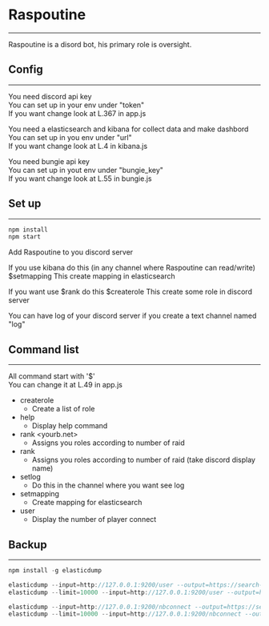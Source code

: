 # Raspoutine

------
Raspoutine is a disord bot, his primary role is oversight.

## Config

------
You need discord api key\
You can set up in your env under "token"\
If you want change look at L.367 in app.js


You need a elasticsearch and kibana for collect data and make dashbord\
You can set up in you env under "url"\
If you want change look at L.4 in kibana.js

You need bungie api key \
You can set up in yout env under "bungie_key"\
If you want change look at L.55 in bungie.js


## Set up

------

```javascript
npm install
npm start
```

Add Raspoutine to you discord server 

If you use kibana do this
(in any channel where Raspoutine can read/write)
$setmapping
This create mapping in elasticsearch 

If you want use $rank do this
$createrole 
This create some role in discord server

You can have log of your discord server if you create a text channel named "log"

## Command list

------

All command start with '$'\
You can change it at L.49 in app.js

* createrole
    * Create a list of role
* help
    * Display help command
* rank <yourb.net>
    * Assigns you roles according to number of raid
* rank
    * Assigns you roles according to number of raid (take discord display name)
 * setlog
    * Do this in the channel where you want see log
* setmapping
    * Create mapping for elasticsearch
* user
    * Display the number of player connect
    
## Backup

------
```javascript
npm install -g elasticdump

elasticdump --input=http://127.0.0.1:9200/user --output=https://search-raspoutine-vmx673uwzwxe2xus732jf22tzy.eu-west-3.es.amazonaws.com/user --type=mapping
elasticdump --limit=10000 --input=http://127.0.0.1:9200/user --output=https://search-raspoutine-vmx673uwzwxe2xus732jf22tzy.eu-west-3.es.amazonaws.com/user --type=data

elasticdump --input=http://127.0.0.1:9200/nbconnect --output=https://search-raspoutine-vmx673uwzwxe2xus732jf22tzy.eu-west-3.es.amazonaws.com/nbconnect --type=mapping
elasticdump --limit=10000 --input=http://127.0.0.1:9200/nbconnect --output=https://search-raspoutine-vmx673uwzwxe2xus732jf22tzy.eu-west-3.es.amazonaws.com/nbconnect --type=data

```